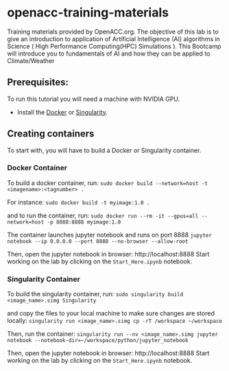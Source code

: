 # openacc-training-materials
Training materials provided by OpenACC.org. The objective of this lab is to give an introduction to application of Artificial Intelligence (AI) algorithms in Science ( High Performance Computing(HPC) Simulations ). This Bootcamp will introduce you to fundamentals of AI and how they can be applied to Climate/Weather

## Prerequisites:
To run this tutorial you will need a machine with NVIDIA GPU.

- Install the [Docker](https://docs.docker.com/get-docker/) or [Singularity](https://sylabs.io/docs/).

## Creating containers
To start with, you will have to build a Docker or Singularity container.

### Docker Container
To build a docker container, run: 
`sudo docker build --network=host -t <imagename>:<tagnumber> .`

For instance:
`sudo docker build -t myimage:1.0 .`

and to run the container, run:
`sudo docker run --rm -it --gpus=all --network=host -p 8888:8888 myimage:1.0`

The container launches jupyter notebook and runs on port 8888
`jupyter notebook --ip 0.0.0.0 --port 8888 --no-browser --allow-root`

Then, open the jupyter notebook in browser: http://localhost:8888
Start working on the lab by clicking on the `Start_Here.ipynb` notebook.

### Singularity Container

To build the singularity container, run: 
`sudo singularity build <image_name>.simg Singularity`

and copy the files to your local machine to make sure changes are stored locally:
`singularity run <image_name>.simg cp -rT /workspace ~/workspace`


Then, run the container:
`singularity run --nv <image_name>.simg jupyter notebook --notebook-dir=~/workspace/python/jupyter_notebook`

Then, open the jupyter notebook in browser: http://localhost:8888
Start working on the lab by clicking on the `Start_Here.ipynb` notebook.

